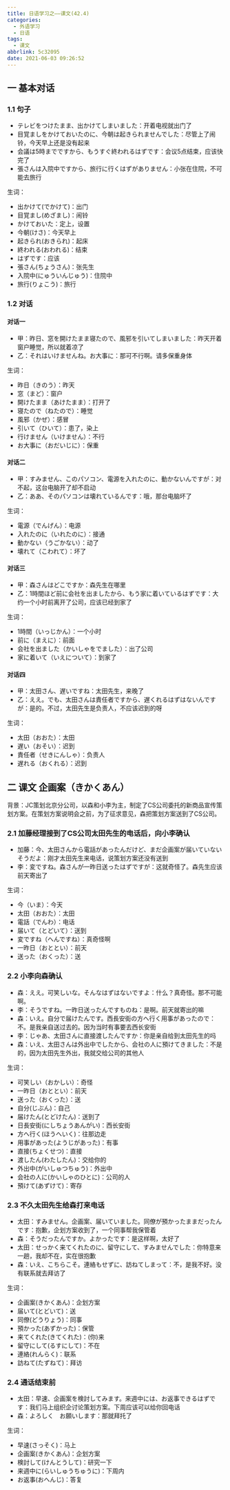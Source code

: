 ```yaml
---
title: 日语学习之——课文(42.4)
categories:
  - 外语学习
  - 日语
tags:
  - 课文
abbrlink: 5c32095
date: 2021-06-03 09:26:52
---
```

## 一 基本对话

### 1.1 句子

* テレビをつけたまま、出かけてしまいました：开着电视就出门了
* 目覚ましをかけておいたのに、今朝は起きられませんでした：尽管上了闹铃，今天早上还是没有起来
* 会議は5時までですから、もうすぐ終われるはずです：会议5点结束，应该快完了
* 張さんは入院中ですから、旅行に行くはずがありません：小张在住院，不可能去旅行

<!--more-->

生词：

* 出かけて(でかけて)：出门
* 目覚まし(めざまし)：闹铃
* かけておいた：定上，设置
* 今朝(けさ)：今天早上
* 起きられ(おきられ)：起床
* 終われる(おわれる)：结束
* はずです：应该
* 張さん(ちょうさん)：张先生
* 入院中(にゅういんじゅう)：住院中
* 旅行(りょこう)：旅行

### 1.2 对话

####  对话一

* 甲：昨日、窓を開けたまま寝たので、風邪を引いてしまいました：昨天开着窗户睡觉，所以就着凉了
* 乙：それはいけませんね。お大事に：那可不行啊。请多保重身体

生词：

* 昨日（きのう）：昨天
* 窓（まど）：窗户
* 開けたまま（あけたまま）：打开了
* 寝たので（ねたので）：睡觉
* 風邪（かぜ）：感冒
* 引いて（ひいて）：患了，染上
* 行けません（いけません）：不行
* お大事に（おだいじに）：保重

#### 对话二

* 甲：すみません、このパソコン、電源を入れたのに、動かないんですが：对不起，这台电脑开了却不启动
* 乙：ああ、そのパソコンは壊れているんです：哦，那台电脑坏了

生词：

* 電源（でんげん）：电源
* 入れたのに（いれたのに）：接通
* 動かない（うごかない）：动了
* 壊れて（こわれて）：坏了

#### 对话三

* 甲：森さんはどこですか：森先生在哪里
* 乙：1時間ほど前に会社を出ましたから、もう家に着いているはずです：大约一个小时前离开了公司，应该已经到家了

生词：

* 1時間（いっじかん）：一个小时
* 前に（まえに）：前面
* 会社を出ました（かいしゃをでました）：出了公司
* 家に着いて（いえについて）：到家了

####  对话四

* 甲：太田さん、遅いですね：太田先生，来晚了
* 乙：ええ。でも、太田さんは責任者ですから、遅くれるはずはないんですが：是的。不过，太田先生是负责人，不应该迟到的呀

生词：

* 太田（おおた）：太田
* 遅い（おそい）：迟到
* 責任者（せきにんしゃ）：负责人
* 遅れる（おくれる）：迟到

## 二 课文 企画案（きかくあん）

背景：JC策划北京分公司，以森和小李为主，制定了CS公司委托的新商品宣传策划方案。在策划方案说明会之前，为了征求意见，森把策划方案送到了CS公司。

### 2.1 加藤经理接到了CS公司太田先生的电话后，向小李确认

* 加藤：今、太田さんから電話があったんだけど、まだ企画案が届いていないそうだよ：刚才太田先生来电话，说策划方案还没有送到
* 李：変ですね。森さんが一昨日送ったはずですが：这就奇怪了。森先生应该前天寄出了

生词：

* 今（いま）：今天
* 太田（おおた）：太田
* 電話（でんわ）：电话
* 届いて（とどいて）：送到
* 変ですね（へんですね）：真奇怪啊
* 一昨日（おととい）：前天
* 送った（おくった）：送

### 2.2 小李向森确认

* 森：ええ。可笑しいな。そんなはずはないですよ：什么？真奇怪。那不可能啊。
* 李：そうですね。一昨日送ったんですものね：是啊。前天就寄出的嘛
* 森：いえ。自分で届けたんです。西長安街の方へ行く用事があったので：不。是我亲自送过去的。因为当时有事要去西长安街
* 李：じゃあ、太田さんに直接渡したんですか：你是亲自给到太田先生的吗
* 森：いえ、太田さんは外出中でしたから、会社の人に預けてきました：不是的，因为太田先生外出，我就交给公司的其他人

生词：

* 可笑しい（おかしい）：奇怪
* 一昨日（おととい）：前天
* 送った（おくった）：送
* 自分(じぶん)：自己
* 届けたん(とどけたん)：送到了
* 日長安街(にしちょうあんがい)：西长安街
* 方へ行く(ほうへいく)：往那边走
* 用事があった(ようじがあった)：有事
* 直接(ちょくせつ)：直接
* 渡したん(わたしたん)：交给你的
* 外出中(がいしゅつちゅう)：外出中
* 会社の人に(かいしゃのひとに)：公司的人
* 預けて(あずけて)：寄存

### 2.3 不久太田先生给森打来电话

* 太田：すみません。企画案、届いていました。同僚が預かったままだったんです：抱歉，企划方案收到了，一个同事帮我保管着
* 森：そうだったんですか。よかったです：是这样啊，太好了
* 太田：せっかく来てくれたのに、留守にして、すみませんでした：你特意来一趟，我却不在，实在很抱歉
* 森：いえ、こちらこそ。連絡もせずに、訪ねてしまって：不，是我不好。没有联系就去拜访了

生词：

* 企画案(きかくあん)：企划方案
* 届いて(とどいて)：送
* 同僚(どうりょう)：同事
* 預かった(あずかった)：保管
* 来てくれた(きてくれた)：(你)来
* 留守にして(るすにして)：不在
* 連絡(れんらく)：联系
* 訪ねて(たずねて)：拜访

### 2.4 通话结束前

* 太田：早速、企画案を検討してみます。来週中には、お返事できるはずです：我们马上组织企讨论策划方案。下周应该可以给你回电话
* 森：よろしく　お願いします：那就拜托了

生词：

* 早速(さっそく)：马上
* 企画案(きかくあん)：企划方案
* 検討して(けんとうして)：研究一下
* 来週中に(らいしゅうちゅうに)：下周内
* お返事(おへんじ)：答复